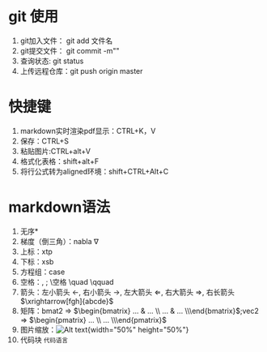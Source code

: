 # git 使用
1. git加入文件： git add 文件名
2. git提交文件： git commit -m""
3. 查询状态: git status
4. 上传远程仓库：git push origin master

# 快捷键
1. markdown实时渲染pdf显示：CTRL+K，V
2. 保存：CTRL+S
3. 粘贴图片:CTRL+alt+V
4. 格式化表格：shift+alt+F
5. 将行公式转为aligned环境：shift+CTRL+Alt+C

# markdown语法
1. 无序*
2. 梯度（倒三角）：nabla $\nabla$
3. 上标：xtp
4. 下标：xsb
5. 方程组：case
6. 空格：\, \; \空格 \quad \qquad
7. 箭头：左小箭头 $\leftarrow$, 右小箭头 $\rightarrow$, 左大箭头 $\Leftarrow$, 右大箭头 $\Rightarrow$, 右长箭头 $\xrightarrow[fgh]{abcde}$
8. 矩阵：bmat2  =>  $\begin{bmatrix} ... & ... \\ ... & ... \\\end{bmatrix}$;vec2  =>  $\begin{pmatrix} ... \\ ... \\\end{pmatrix}$
9. 图片缩放：![Alt text](image-7.png){width="50%" height="50%"}
10. 代码块 ```代码语言```